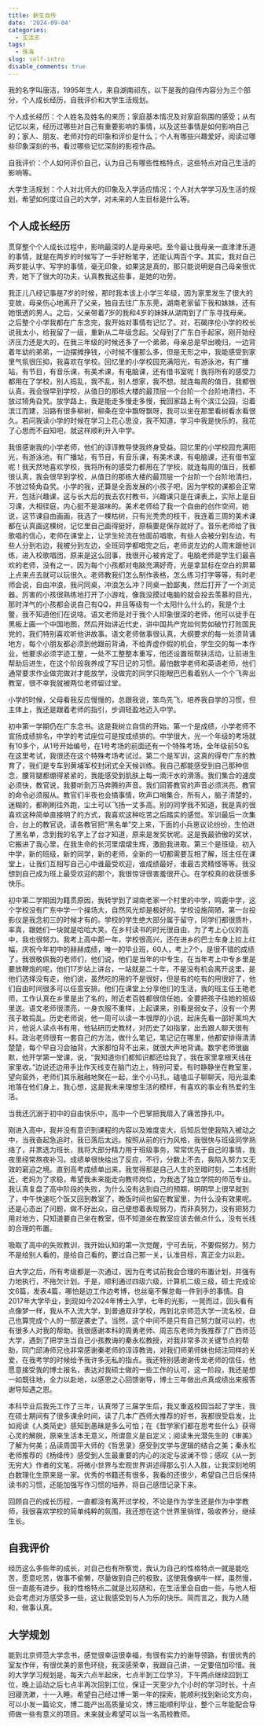 ```yaml
---
title: 新生自传
date: '2024-09-04'
categories:
  - 生活志
tags:
  - 珠海
slug: self-intro
disable_comments: true
---
```




我的名字叫唐洁，1995年生人，来自湖南祁东，以下是我的自传内容分为三个部分，个人成长经历，自我评价和大学生活规划。

个人成长经历：个人姓名及姓名的来历；家庭基本情况及对家庭氛围的感受；从有记忆以来，经历过哪些对自己有重要影响的事情，以及这些事情是如何影响自己的；家人、朋友、老师对你的印象和评价是什么；个人有哪些兴趣爱好，阅读过哪些印象深刻的书，看过哪些记忆深刻的影视作品。

自我评价：个人如何评价自己，认为自己有哪些性格特点，这些特点对自己生活的影响等。

大学生活规划：个人对北师大的印象及入学适应情况；个人对大学学习及生活的规划，希望如何度过自己的大学，对未来的人生目标是什么等。

## 个人成长经历

贯穿整个个人成长过程中，影响最深的人是母亲吧。至今最让我母亲一直津津乐道的事情，就是在两岁的时候写了一手好粉笔字，还能认两百个字。其实，我对自己两岁能认字、写字的事情，毫无印象，如果这是真的，那只能说明是自己母亲很优秀，她下了很大的功夫，认真教我这些事，是她的功劳。

我正儿八经记事是7岁的时候，那时我本该上小学三年级，因为家里发生了很大的变故，母亲伤心地离开了父亲，独自去往广东东莞，湖南老家留下我和妹妹，还有她恨透的男人。之后，父亲带着7岁的我和4岁的妹妹从湖南到了广东寻找母亲。之后整个小学我都在广东念完，我开始对事情有记忆了。对，石碣序伦小学的校长说我太小，给我留了一级，重新从二年级念起。父母到了广东白手起家，刚开始经济压力还是大的，在我三年级的时候还多了一个弟弟，母亲总是早出晚归，一边背着年幼的弟弟，一边摆摊挣钱，小时候不懂那么多，但是无形之中，我能感受到家里气氛很压抑，我喜欢在学校。回忆里的小学校园充满阳光，有游泳池，有广播站，有节目，有音乐课，有美术课，有电脑课，还有借书室呢！我将所有的感受力都用在了学校，别人捣乱，我不乱，别人想家，我不想。就连每周的值日，我都很认真，我会很早到学校，从值日的那栋大楼的最顶层一个台阶一个台阶地清扫，不放过犄角旮旯。放学路上，我是能走多慢走多慢，我回家路上有个滨江公园，沿着滨江而建，沿路有很多柳树，柳条在空中飘呀飘呀，我可以坐在那里看树看水看很久。若问我读小学的时候在学习上花心思没，我不知道，学习中我是快乐的，我花了心思而不自知吧，就这样顺利升入中学。

我很感谢我的小学老师，他们的谆谆教导使我终身受益。回忆里的小学校园充满阳光，有游泳池，有广播站，有节目，有音乐课，有美术课，有电脑课，还有借书室呢！我天然地喜欢学校，我将所有的感受力都用在了学校，就连每周的值日，我都很认真，我会很早到学校，从值日的那栋大楼的最顶层一个台阶一个台阶地清扫，不放过犄角旮旯。小学的我，还算是全面发展的小孩子吧，因为学校的课都会正常开，包括兴趣课，这与长大后的我去农村教书，兴趣课只是在课表上，实际上是自习课，大相径庭，内心挺不是滋味的。美术老师给了我一个自由的创作空间，她说，这节课自由画画，我选了一棵枯树，只有光秃秃的枝干，我连着三周的美术课都在认真画这棵树，记忆里自己画得挺好，原稿要是保存就好了。音乐老师给了我歌唱的信心，老师在课堂上，让学生轮流在他面前唱歌，有些人会被分到左边，有些人分到右边，我被分到左边，全班同学都唱完之后，老师说左边的人周末跟他训练，进入校歌唱团，原来是这么回事，我很开心被肯定了。电脑老师是学生们最喜欢的老师，没有之一，因为每个小孩都对电脑充满好奇，光是拿鼠标在空白的屏幕上点来点去就可以玩很久。老师教我们怎么制作表格，怎么练习打字等等，有时老师会说，自由冲浪，我问同桌，冲浪怎么冲？同桌一脸鄙夷，然后打开了一个浏览器。厉害的小孩很熟练地打开了小游戏，像我没摸过电脑的就会投去羡慕的目光，那时洋气的小孩都会说自己有QQ，并且等级有一个太阳什么什么的，我是个土鳖，我不知道他们在说啥。语文老师是对于我个人印象很深的老师，他可以徒手在黑板上画一个中国地图，然后开始讲近代史，讲中国共产党如何势如破竹打败国民党的，我们特别喜欢听他讲故事。语文老师做事很认真，大纲要求的每一处须背诵地方，每个小朋友都必须到他跟前背诵，不给弄虚作假的机会，学生交的每一本作业，他要求必须字迹工整，一处不工整整本重写，他还设置班帮扶活动，让前进生帮助后进生，在这个阶段我养成了写日记的习惯。最怕数学老师和英语老师，他们通常要求作业做完做对才能放学，没做完的同学只能眼巴巴看着别人一个个飞奔出教室，很不幸我就被两位老师留过堂。

小学的时候，父母看我反应慢慢的，总跟我说，笨鸟先飞，培养我自学的习惯，但主体上，我还是跟着老师的指引，步调轻盈地迈入中学。

初中第一学期仍在广东念书。这是我树立自信的开始。第一个是成绩，小学老师不宣扬成绩排名，中学的考试座位可是按成绩排的。中学很大，光一个年级的考场就有10多个，从1号开始编号，在1号考场的前面还有一个特殊考场，全年级前50名在这里考试，我很还在这个特殊考场考试过。第二个是军训，这真的得夸广东的教育了，我们是专车到黄埔军校封闭式全天候训练。我自己都能感受到自己那种信念，腰背腿都绷得紧紧的，我能感受到肌肤上每一滴汗水的滑落。我们集合的速度必须快，教官说，我要听到万马奔腾的声音。我们回答教官的声音必须洪亮，教官的命令必须服从。教官们半夜也会搞事情，吹声口哨集合，所有人，脑子清楚的，迷糊的，都刷刷往外跑，尘土可以飞扬一丈多高。别的同学我不知道，我是真的很喜欢这种简单直接明了的方式，我喜欢这种吃苦之后踏实的感觉。军训最后一次集合，台上的教官说，请各教官把“黑名单”交上来，下面的小兵崽议论纷纷，生怕进了黑名单，念到我的名字上了台才知道，原来是发奖状呢。这是我最骄傲的奖状，它搬进了我心里，在我生命的长河里熠熠生辉，激励我进取。第三个是班级，初入中学，新的班级，新的同学，新的老师，全新的一切都需要互相了解，班主任在课堂上，让我们互相写自己心中谁最受欢迎，谁成绩最好，谁最古灵精怪等等。我没想到自己成为班上最受欢迎的那个，我很惊讶很害羞很开心。在学校真的收获很多快乐。

初中第二学期因为籍贯原因，我转学到了湖南老家一个村里的中学，鸣鹿中学，这个学校没有广东中学一个操场大，自然风光却是极好的。学校设施简陋，第一台投影仪是我念初三的时候才有的。学校的学生绝大部分属于留守，同学们都很质朴，率真，跟她们一块就是哈哈大笑。在乡村读书的时光很自由，为了考上心仪的高中，我也很努力。我考上高中那一年，学校很高兴，还在进乡的巴士车身上拉上红幅，庆祝今年初中的赫赫成绩，唯一的毕业班，60人，考上7个，是很不错的成绩了。我很敬佩我的老师们，他们说，他们是当年的中专生，在当年考上中专乡里是要放鞭炮的呢，他们17岁站上讲台，一站就是二十年，不是没有机会离开这里，是他们选择没有走，他们说，虽然吃的用的不是很好，但是有的吃有的用很好了，他们自由时间很多可以任意安排。他们在课堂上分享他们的生活，我的班主任王艳老师，工作认真在乡里是出了名的，附近老百姓都很信任她，全要把孩子往她的班级里送。语文老师很漂亮，一身衣服不重样，上起课来，别看是弱女子，没有一个男孩子敢捣乱。历史老师说，他一周可以读一本很厚的小说，起床先看一部好莱坞大片，他说人读点书有用，他钻研历史教材，对历史了如指掌，出去跟人聊天很有料。政治老师很有一套自己的方法，做什么笔记，笔记记在哪里，他都安排得清清楚楚，每个早自习会抽背，大家都怕背不出来，就很大声地背诵。数学老师很幽默，他开学第一堂课，说，“我知道你们都知识都还给我了，我在家里拿根天线在家里收。”边说还边用手比作天线支在脑门边上，特别可爱。有时静静坐在教室里，望向窗外，老师们其乐融融地聚在一起，坐个小马扎，磕嗑瓜子聊聊天，阳光温柔地落在他们身上，我心想，这是我未来理想生活的模样，有喜欢的事业有热爱的生活。

当我还沉溺于初中的自由快乐中，高中一个巴掌把我扇入了痛苦挣扎中。

刚进入高中，我并没有意识到课程的内容以及难度变大，后知后觉使我陷入被动之中，当我奋起急追时，我已落后太远。按照从前的行为风格，我很快与班级同学熟络了，并票选为班长，我将大部分精力用于班级事务，常常优先于自己的事情，我夜里经常熬夜补习。成绩单很快给出了反应，不行，分数上不去，我陷入努力又无效的窘迫之境。直到高考成绩单出来，我觉得那是自己人生的至暗时刻，二本线附近，老妈为了求稳，希望我未来能走向教师岗位，为我选了独立学院的师范专业。我认真复盘了高中阶段的失败，为什么没有达到自己的预期，明明早上很早就到了，中午快速吃个饭又回到教室了，晚饭时间也留在教室里，为什么没有效果呢。还是心态出了问题，做不好出众，自己便想着表现努力，而非真努力，没有把努力用对地方，只知道要自己坐在教室，但不知道坐在教室应该去做点什么，没有长线的合理的布置。

吸取了高中的失败教训，我开始认知的第一次觉醒，宁可去玩，不要假努力，努力不是给别人看的，是给自己看的，要过自己那一关，认准目标，真正全力以赴。

自大学之后，所有考级都是一次通过，因为在考试前我会合理的布置计划，并强有力地执行，不拖欠计划。于是，顺利通过四级六级，计算机二级三级，硕士完成论文6篇，发表4篇，哪怕是边工作边考博，也丝毫不懈怠每一件到手的事情。自2017年大学毕业，到现如今2024年博士入学，七年的光影，一晃而过，回头看有点像梦一样，我从不入流大学，到普通双非学校，再到北京师范大学一流名校，自己也算完成个人的一部逆袭史了。当然，这个中间不是只有自己努力就可以的，也有很多人对我的帮助。我很感谢本科的周勇老师、周志东老师为我推荐了广西师范大学，遇到了把学生当自己小孩教诲的秦永松教授，对我非常多次关键节点的帮助，同门邱涛师兄也非常感谢秦老师的谆谆教诲，对我们师弟师妹也倾注同样的关爱，在我考学的时候给予我许多无私的指点。我还特别感谢谢传龙老师的信任，他愿意接受我的博士报名，表达对我硕士做的一些工作的认可，这一阶段，我还是想一如既往地，全力以赴地，以感恩之心回馈谢导，博士三年做出点真成绩出来报答谢导知遇之恩。

本科毕业后我先工作了三年，认真带了三届学生后，我又重返校园当起了学生，我在硕士期间有了很多课余时间，读了几本广西师大推荐的好书，我都很受启发，比如阅读《人类简史》感知到愚昧是多么可怕；在《哲学家们都在思考些什么》获得心灵的解脱，原来生活本无意义，所谓意义是自定义；阅读朱光潜先生的《审美》了解为何美；品读周国平大师的《哲思录》感受到文学与逻辑的结合之美；秦永松老师推荐的《杨绛传》感受到人生最重要的内心的淡定与波澜不惊；感叹《从一到无穷大》作者的文笔，将微小世界与宏观世界讲述得那么引人入胜，让我深刻地明白数理化生原来是一家。优秀的书籍还有很多，我看的还很少，希望自己日后保持读书的习惯，还能加强写作习惯的培养，将自己感悟记录下来。

回顾自己的成长历程，一直都没有离开过学校，不论是作为学生还是作为中学教师，我很喜欢学校的简单纯粹的氛围，我还想在这个世界里徜徉，吸收养分，继续生长。

## 自我评价

经历这么多些年的成长，对自己也有所察觉，我认为自己的性格特点一就是能吃苦，愿意吃苦，做事不偷懒，尽量做到自己的极致，这使我像蜗牛一样，虽然慢，但一直能有进步。我的性格特点二就是比较随和，在生活里会自由一些，与他人相处会考虑对方感受多一些，这让我感受到与人为乐的快乐。简而言之，我为人随和，做事认真。

## 大学规划

能到北京师范大学念书，感觉很幸运很幸福，有很有实力的谢导领路，有很优秀的室友作伴，有很优美的景色环绕，我深感荣幸，我跟自己讲，一定要倍加珍惜。我的大学学习规划是，每天六点半起床，七点半到工位学习，下午两点继续回到工位，晚上运动之后七点半再次回到工位，保证一天至少九个小时的学习时长，十点回寝洗漱，十一入睡。希望自己经过博一第一年的探索，能顺利找到新论文方向，可以小发一篇论文，博二能产出高质量论文，博三能顺利毕业，整个三年能配合导师做一些有意义的项目。未来就业希望可以当一名高校教师。
